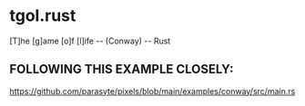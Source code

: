 # tgol.rust
[T]he [g]ame [o]f [l]ife -- (Conway) -- Rust

## FOLLOWING THIS EXAMPLE CLOSELY:
https://github.com/parasyte/pixels/blob/main/examples/conway/src/main.rs
